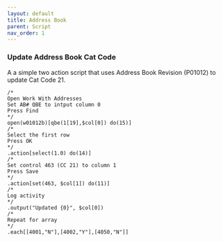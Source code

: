 ```yaml
---
layout: default
title: Address Book
parent: Script
nav_order: 1
---
```


<link href="../assets/prism-dark.min.css" rel="stylesheet" />
<link href="../assets/style.css" rel="stylesheet">
<script src="../assets/prism-core.min.js"></script>
<script src="../assets/prism-csl.js"></script>

### Update Address Book Cat Code

A a simple two action script that uses Address Book Revision (P01012) to update Cat Code 21.

<div class="codeblock">
<pre><code class="language-csl">/*
Open Work With Addresses
Set AB# QBE to intput column 0 
Press Find
*/
open(w01012b)[qbe(1[19],$col[0]) do(15)]
/*
Select the first row
Press OK
*/
.action[select(1.0) do(14)]
/*
Set control 463 (CC 21) to column 1
Press Save
*/
.action[set(463, $col[1]) do(11)]
/*
Log activity
*/
.output("Updated {0}", $col[0])
/*
Repeat for array
*/
.each[[4001,"N"],[4002,"Y"],[4050,"N"]]
</code></pre>
</div>

